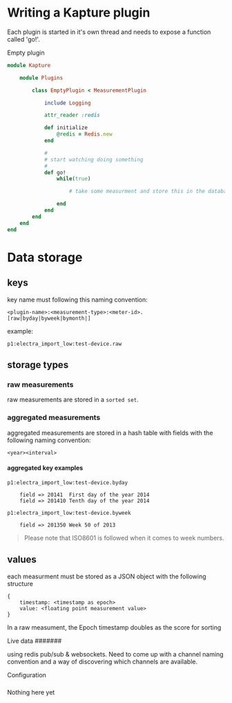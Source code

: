 Writing a Kapture plugin
========================

Each plugin is started in it's own thread and needs to expose a function called 'go!'.

Empty plugin

```ruby
module Kapture

	module Plugins

		class EmptyPlugin < MeasurementPlugin

			include Logging

			attr_reader :redis

			def initialize
				@redis = Redis.new
			end

			#
			# start watching doing something
			#
			def go!
				while(true)

					# take some measurment and store this in the database

				end
			end
		end
	end
end
```

Data storage
=============

keys 
-------------

key name must following this naming convention:

	<plugin-name>:<measurement-type>:<meter-id>.[raw|byday|byweek|bymonth|]

example:

	p1:electra_import_low:test-device.raw

## storage types

### raw measurements

raw measurements are stored in a `sorted set`. 

### aggregated measurements

aggregated measurements are stored in a hash table with fields with the following naming convention:

	<year><interval>

#### aggregated key examples

	p1:electra_import_low:test-device.byday
	
		field => 20141	First day of the year 2014
		field => 201410	Tenth day of the year 2014

	p1:electra_import_low:test-device.byweek

		field => 201350	Week 50 of 2013

> Please note that ISO8601 is followed when it comes to week numbers.

values 
----------

each measurment must be stored as a JSON object with the following structure 

	{
		timestamp: <timestamp as epoch>
		value: <floating point measurement value>
	}

In a raw measument, the Epoch timestamp doubles as the score for sorting


Live data
#######

using redis pub/sub & websockets. Need to come up with a channel naming convention and a way of discovering which channels are available.

Configuration
#####

Nothing here yet
